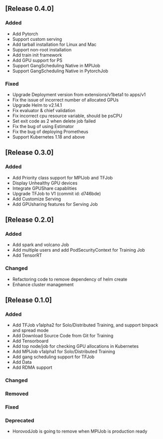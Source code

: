 ## [Release 0.4.0]

### Added

- Add Pytorch
- Support custom serving
- Add tarball installation for Linux and Mac
- Support non-root installation
- Add train init framework
- Add GPU support for PS
- Support GangScheduling Native in MPIJob
- Support GangScheduling Native in PytorchJob

### Fixed

- Upgrade Deployment version from extensions/v1beta1 to apps/v1
- Fix the issue of incorrect number of allocated GPUs
- Upgrade Helm to v2.14.1
- Fix evaluator & chief validation
- Fix incorrect cpu resource variable, should be psCPU
- Set exit code as 2 when delete job failed
- Fix the bug of using Estimator
- Fix the bug of deploying Prometheus
- Support Kubernetes 1.18 and above

## [Release 0.3.0]

### Added

- Add Priority class support for MPIJob and TFJob
- Display Unhealthy GPU devices
- Integrate GPUShare capablities
- Upgrade TFJob to V1 (commit id: d746bde)
- Add Customize Serving
- Add GPUsharing features for Serving Job

## [Release 0.2.0]

### Added

- Add spark and volcano Job
- Add multiple users and add PodSecurityContext for Training Job
- Add TensorRT

### Changed

- Refactoring code to remove dependency of helm create
- Enhance cluster management

## [Release 0.1.0]

### Added

- Add TFJob v1alpha2 for Solo/Distributed Training, and support binpack and spread mode
- Add Download Source Code from Git for Training
- Add Tensorboard
- Add top node/job for checking GPU allocations in Kubernetes
- Add MPIJob v1alpha1 for Solo/Distributed Training
- Add gang scheduling support for TFJob
- Add Data
- Add RDMA support

### Changed

### Removed

### Fixed

### Deprecated

- HorovodJob is going to remove when MPIJob is production ready